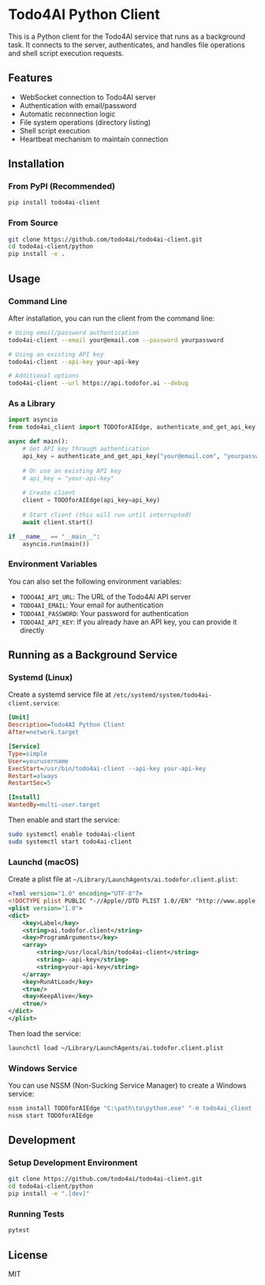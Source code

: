 # Todo4AI Python Client

This is a Python client for the Todo4AI service that runs as a background task. It connects to the server, authenticates, and handles file operations and shell script execution requests.

## Features

- WebSocket connection to Todo4AI server
- Authentication with email/password
- Automatic reconnection logic
- File system operations (directory listing)
- Shell script execution
- Heartbeat mechanism to maintain connection

## Installation

### From PyPI (Recommended)

```bash
pip install todo4ai-client
```

### From Source

```bash
git clone https://github.com/todo4ai/todo4ai-client.git
cd todo4ai-client/python
pip install -e .
```

## Usage

### Command Line

After installation, you can run the client from the command line:

```bash
# Using email/password authentication
todo4ai-client --email your@email.com --password yourpassword

# Using an existing API key
todo4ai-client --api-key your-api-key

# Additional options
todo4ai-client --url https://api.todofor.ai --debug
```

### As a Library

```python
import asyncio
from todo4ai_client import TODOforAIEdge, authenticate_and_get_api_key

async def main():
    # Get API key through authentication
    api_key = authenticate_and_get_api_key("your@email.com", "yourpassword")
    
    # Or use an existing API key
    # api_key = "your-api-key"
    
    # Create client
    client = TODOforAIEdge(api_key=api_key)
    
    # Start client (this will run until interrupted)
    await client.start()

if __name__ == "__main__":
    asyncio.run(main())
```

### Environment Variables

You can also set the following environment variables:

- `TODO4AI_API_URL`: The URL of the Todo4AI API server
- `TODO4AI_EMAIL`: Your email for authentication
- `TODO4AI_PASSWORD`: Your password for authentication
- `TODO4AI_API_KEY`: If you already have an API key, you can provide it directly

## Running as a Background Service

### Systemd (Linux)

Create a systemd service file at `/etc/systemd/system/todo4ai-client.service`:

```ini
[Unit]
Description=Todo4AI Python Client
After=network.target

[Service]
Type=simple
User=yourusername
ExecStart=/usr/bin/todo4ai-client --api-key your-api-key
Restart=always
RestartSec=5

[Install]
WantedBy=multi-user.target
```

Then enable and start the service:

```bash
sudo systemctl enable todo4ai-client
sudo systemctl start todo4ai-client
```

### Launchd (macOS)

Create a plist file at `~/Library/LaunchAgents/ai.todofor.client.plist`:

```xml
<?xml version="1.0" encoding="UTF-8"?>
<!DOCTYPE plist PUBLIC "-//Apple//DTD PLIST 1.0//EN" "http://www.apple.com/DTDs/PropertyList-1.0.dtd">
<plist version="1.0">
<dict>
    <key>Label</key>
    <string>ai.todofor.client</string>
    <key>ProgramArguments</key>
    <array>
        <string>/usr/local/bin/todo4ai-client</string>
        <string>--api-key</string>
        <string>your-api-key</string>
    </array>
    <key>RunAtLoad</key>
    <true/>
    <key>KeepAlive</key>
    <true/>
</dict>
</plist>
```

Then load the service:

```bash
launchctl load ~/Library/LaunchAgents/ai.todofor.client.plist
```

### Windows Service

You can use NSSM (Non-Sucking Service Manager) to create a Windows service:

```bash
nssm install TODOforAIEdge "C:\path\to\python.exe" "-m todo4ai_client --api-key your-api-key"
nssm start TODOforAIEdge
```

## Development

### Setup Development Environment

```bash
git clone https://github.com/todo4ai/todo4ai-client.git
cd todo4ai-client/python
pip install -e ".[dev]"
```

### Running Tests

```bash
pytest
```

## License

MIT
